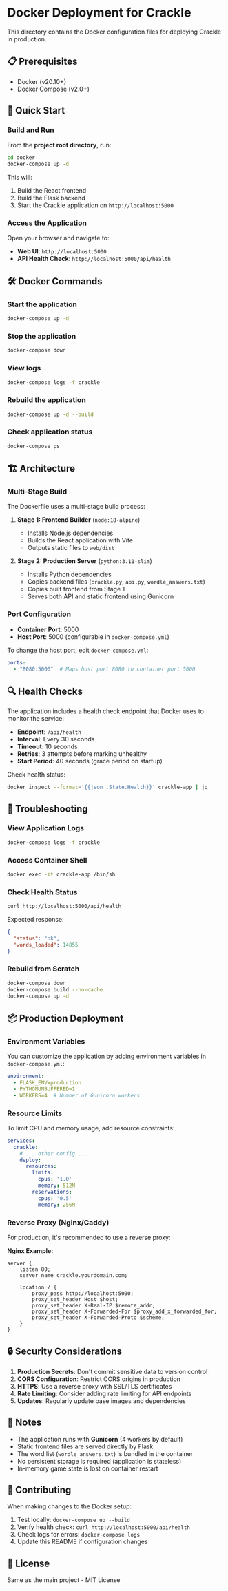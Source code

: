 # Docker Deployment for Crackle

This directory contains the Docker configuration files for deploying Crackle in production.

## 📋 Prerequisites

- Docker (v20.10+)
- Docker Compose (v2.0+)

## 🚀 Quick Start

### Build and Run

From the **project root directory**, run:

```bash
cd docker
docker-compose up -d
```

This will:
1. Build the React frontend
2. Build the Flask backend
3. Start the Crackle application on `http://localhost:5000`

### Access the Application

Open your browser and navigate to:
- **Web UI**: `http://localhost:5000`
- **API Health Check**: `http://localhost:5000/api/health`

## 🛠️ Docker Commands

### Start the application
```bash
docker-compose up -d
```

### Stop the application
```bash
docker-compose down
```

### View logs
```bash
docker-compose logs -f crackle
```

### Rebuild the application
```bash
docker-compose up -d --build
```

### Check application status
```bash
docker-compose ps
```

## 🏗️ Architecture

### Multi-Stage Build

The Dockerfile uses a multi-stage build process:

1. **Stage 1: Frontend Builder** (`node:18-alpine`)
   - Installs Node.js dependencies
   - Builds the React application with Vite
   - Outputs static files to `web/dist`

2. **Stage 2: Production Server** (`python:3.11-slim`)
   - Installs Python dependencies
   - Copies backend files (`crackle.py`, `api.py`, `wordle_answers.txt`)
   - Copies built frontend from Stage 1
   - Serves both API and static frontend using Gunicorn

### Port Configuration

- **Container Port**: 5000
- **Host Port**: 5000 (configurable in `docker-compose.yml`)

To change the host port, edit `docker-compose.yml`:
```yaml
ports:
  - "8080:5000"  # Maps host port 8080 to container port 5000
```

## 🔍 Health Checks

The application includes a health check endpoint that Docker uses to monitor the service:

- **Endpoint**: `/api/health`
- **Interval**: Every 30 seconds
- **Timeout**: 10 seconds
- **Retries**: 3 attempts before marking unhealthy
- **Start Period**: 40 seconds (grace period on startup)

Check health status:
```bash
docker inspect --format='{{json .State.Health}}' crackle-app | jq
```

## 🐛 Troubleshooting

### View Application Logs
```bash
docker-compose logs -f crackle
```

### Access Container Shell
```bash
docker exec -it crackle-app /bin/sh
```

### Check Health Status
```bash
curl http://localhost:5000/api/health
```

Expected response:
```json
{
  "status": "ok",
  "words_loaded": 14855
}
```

### Rebuild from Scratch
```bash
docker-compose down
docker-compose build --no-cache
docker-compose up -d
```

## 📦 Production Deployment

### Environment Variables

You can customize the application by adding environment variables in `docker-compose.yml`:

```yaml
environment:
  - FLASK_ENV=production
  - PYTHONUNBUFFERED=1
  - WORKERS=4  # Number of Gunicorn workers
```

### Resource Limits

To limit CPU and memory usage, add resource constraints:

```yaml
services:
  crackle:
    # ... other config ...
    deploy:
      resources:
        limits:
          cpus: '1.0'
          memory: 512M
        reservations:
          cpus: '0.5'
          memory: 256M
```

### Reverse Proxy (Nginx/Caddy)

For production, it's recommended to use a reverse proxy:

**Nginx Example:**
```nginx
server {
    listen 80;
    server_name crackle.yourdomain.com;

    location / {
        proxy_pass http://localhost:5000;
        proxy_set_header Host $host;
        proxy_set_header X-Real-IP $remote_addr;
        proxy_set_header X-Forwarded-For $proxy_add_x_forwarded_for;
        proxy_set_header X-Forwarded-Proto $scheme;
    }
}
```

## 🔒 Security Considerations

1. **Production Secrets**: Don't commit sensitive data to version control
2. **CORS Configuration**: Restrict CORS origins in production
3. **HTTPS**: Use a reverse proxy with SSL/TLS certificates
4. **Rate Limiting**: Consider adding rate limiting for API endpoints
5. **Updates**: Regularly update base images and dependencies

## 📝 Notes

- The application runs with **Gunicorn** (4 workers by default)
- Static frontend files are served directly by Flask
- The word list (`wordle_answers.txt`) is bundled in the container
- No persistent storage is required (application is stateless)
- In-memory game state is lost on container restart

## 🤝 Contributing

When making changes to the Docker setup:

1. Test locally: `docker-compose up --build`
2. Verify health check: `curl http://localhost:5000/api/health`
3. Check logs for errors: `docker-compose logs`
4. Update this README if configuration changes

## 📄 License

Same as the main project - MIT License
